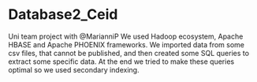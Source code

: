 # Database2_Ceid

Uni team project with @MarianniP
We used Hadoop ecosystem, Apache HBASE and Apache PHOENIX frameworks. We imported data from some csv files, that cannot be published, and then created some SQL queries to extract some specific data. At the end we tried to make these queries optimal so we used secondary indexing.
